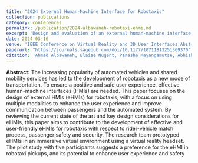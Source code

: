 ```yaml
---
title: "2024 External Human-Machine Interface for Robotaxis"
collection: publications
category: conferences
permalink: /publication/2024-albawaneh-robotaxi-ehmi.md
excerpt: 'Design and evaluation of an external human-machine interface (eHMI) for robotaxis in a VR/AR environment, enabling clearer communication with external road actors.'
date: 2024-03-16
venue: 'IEEE Conference on Virtual Reality and 3D User Interfaces Abstracts and Workshops (VR Workshops)'
paperurl: "https://journals.sagepub.com/doi/10.1177/10711813251369370"
citation: 'Ahmad Albawaneh, Blaise Nugent, Panashe Mayangamutse, Abhishek Veeramachaneni, Hyungil Kim. (2024). <i>External Human-Machine Interface for Robotaxis</i>. In <i>2024 IEEE Conference on Virtual Reality and 3D User Interfaces Abstracts & Workshops (VRW)</i>, pp. 257-258. IEEE.'
---
```



**Abstract:**
The increasing popularity of automated vehicles and shared mobility services has led to the development of robotaxis as a new mode of transportation. To ensure a positive and safe user experience, effective human-machine interfaces (HMIs) are needed. This paper focuses on the design of external HMIs (eHMIs) for robotaxis, with a focus on using multiple modalities to enhance the user experience and improve communication between passengers and the automated system. By reviewing the current state of the art and key design considerations for eHMIs, this paper aims to contribute to the development of effective and user-friendly eHMIs for robotaxis with respect to rider-vehicle match process, passenger safety and security. The research team prototyped eHMIs in an immersive virtual environment using a virtual reality headset. The pilot study with five participants suggests a preference for the eHMI in robotaxi pickups, and its potential to enhance user experience and safety
